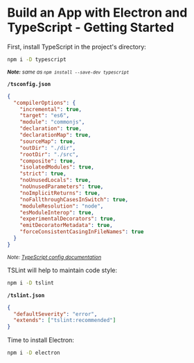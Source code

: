 # Build an App with Electron and TypeScript - Getting Started

First, install TypeScript in the project's directory:
```bash
npm i -D typescript
```
<small>_**Note:** same as `npm install --save-dev typescript`_</small>

**`/tsconfig.json`**
```json
{
  "compilerOptions": {
    "incremental": true,
    "target": "es6",
    "module": "commonjs",
    "declaration": true,
    "declarationMap": true,
    "sourceMap": true,
    "outDir": "./dir",
    "rootDir": "./src",
    "composite": true,
    "isolatedModules": true,
    "strict": true,
    "noUnusedLocals": true,
    "noUnusedParameters": true,
    "noImplicitReturns": true,
    "noFallthroughCasesInSwitch": true,
    "moduleResolution": "node",
    "esModuleInterop": true,
    "experimentalDecorators": true,
    "emitDecoratorMetadata": true,
    "forceConsistentCasingInFileNames": true
  }
}
```
<small>_*Note:* [TypeScript config documentation](https://www.typescriptlang.org/docs/handbook/tsconfig-json.html)_</small>

TSLint will help to maintain code style:
```bash
npm i -D tslint
```

**`/tslint.json`**
```json
{
  "defaultSeverity": "error",
  "extends": ["tslint:recommended"]
}
```

Time to install Electron:
```bash
npm i -D electron
```
